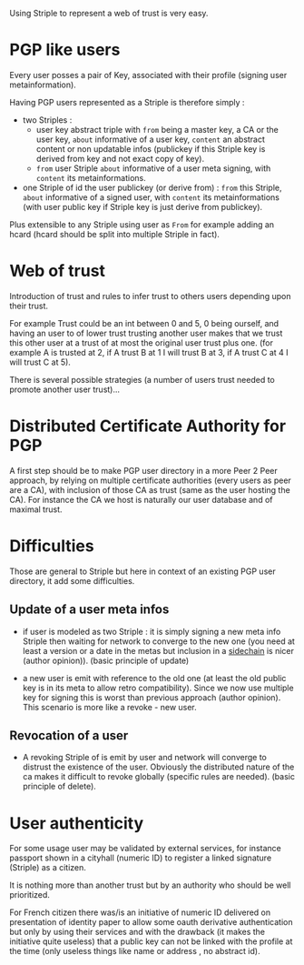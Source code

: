 [hm]: # (+++)
[hm]: # (date = "2015-05-30T12:43:26+01:00")
[hm]: # (draft = true)
[hm]: # (title = "Web of trust and PKI")
[hm]: # (categories = ["Striple","Design"])
[hm]: # (tags = ["pki","wot","pgp","trust"])
[hm]: # (weight = 5)
[hm]: # (+++)




Using Striple to represent a web of trust is very easy.

# PGP like users

Every user posses a pair of Key, associated with their profile (signing user metainformation).

Having PGP users represented as a Striple is therefore simply :
  - two Striples :
    - user key abstract triple with `from` being a master key, a CA or the user key, `about` informative of a user key, `content` an abstract content or non updatable infos (publickey if this Striple key is derived from key and not exact copy of key).
    - `from` user Striple  `about` informative of a user meta signing, with `content` its metainformations.
  - one Striple of id the user publickey (or derive from) : `from` this Striple,  `about` informative of a signed user, with `content` its metainformations (with user public key if Striple key is just derive from publickey).

Plus extensible to any Striple using user as `From` for example adding an hcard (hcard should be split into multiple Striple in fact).

# Web of trust

Introduction of trust and rules to infer trust to others users depending upon their trust.

For example Trust could be an int between 0 and 5, 0 being ourself, and having an user to of lower trust trusting another user makes that we trust this other user at a trust of at most the original user trust plus one. (for example A is trusted at 2, if A trust B at 1 I will trust B at 3, if A trust C at 4 I will trust C at 5).

There is several possible strategies (a number of users trust needed to promote another user trust)... 

# Distributed Certificate Authority for PGP

A first step should be to make PGP user directory in a more Peer 2 Peer approach, by relying on multiple certificate authorities (every users as peer are a CA), with inclusion of those CA as trust (same as the user hosting the CA).
For instance the CA we host is naturally our user database and of maximal trust.

# Difficulties

Those are general to Striple but here in context of an existing PGP user directory, it add some difficulties.

## Update of a user meta infos

- if user is modeled as two Striple : it is simply signing a new meta info Striple then waiting for network to converge to the new one (you need at least a version or a date in the metas but inclusion in a [sidechain](./sidechain.md) is nicer (author opinion)). (basic principle of update)

- a new user is emit with reference to the old one (at least the old public key is in its meta to allow retro compatibility). Since we now use multiple key for signing this is worst than previous approach (author opinion). This scenario is more like a revoke - new user.

## Revocation of a user

- A revoking Striple of is emit by user and network will converge to distrust the existence of the user. Obviously the distributed nature of the ca makes it difficult to revoke globally (specific rules are needed). (basic principle of delete).

# User authenticity

For some usage user may be validated by external services, for instance passport shown in a cityhall (numeric ID) to register a linked signature (Striple) as a citizen.

It is nothing more than another trust but by an authority who should be well prioritized.

For French citizen there was/is an initiative of numeric ID delivered on presentation of identity paper to allow some oauth derivative authentication but only by using their services and with the drawback (it makes the initiative quite useless) that a public key can not be linked with the profile at the time (only useless things like name or address , no abstract id).

